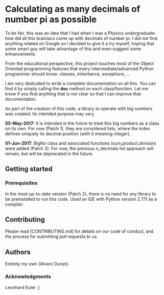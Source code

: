 # Calculating as many decimals of number pi as possible

To be fair, this was an idea that I had when I was a Physics undergraduate: how did all this brainiacs come up with decimals of number pi. I did not find anything related on Google so I decided to give it a try myself, hoping that some smart guy will take advantage of this and even suggest some enhancements.

From the educational perspective, this project touches most of the Object Oriented programming features that every intermediate/advanced Python programmer should know: classes, inheritance, exceptions, ...

I am very dedicated to write a complete documentation on all this. You can find it by simply calling the __doc__ method on each class/function. Let me know if you find anything that is not clear so that I can improve that documentation.

As part of the creation of this code, a library to operate with big numbers was created. Its intended purpose may vary.

**05-May-2017**: It is intended in the future to treat this big numbers as a class on its own. For now (Patch 1), they are considered lists, where the index defines uniquely its decimal position (with 0 meaning integer).

**01-Jun-2017**: BigNo class and associated functions (sum,product,division) were added (Patch 2). For now, the previous n_decimals list approach will remain, but will be deprecated in the future.

## Getting started

### Prerequisites
In the most up-to-date version (Patch 2), there is no need for any library to be preinstalled to run this code. Used an IDE with Python version 2.7.11 as a compiler.

## Contributing

Please read [CONTRIBUTING.md] for details on our code of conduct, and the process for submitting pull requests to us.

## Authors

Entirely my own (Alvaro Duran).

### Acknowledgments

Leonhard Euler ;)
